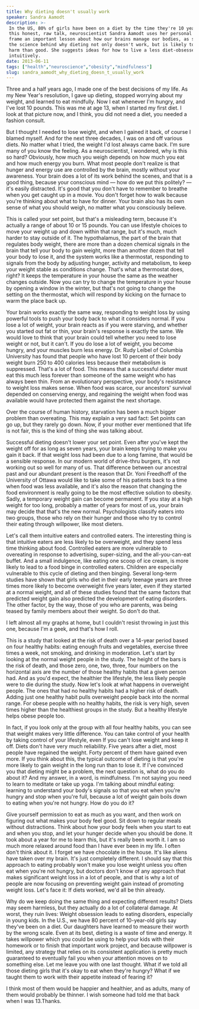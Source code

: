 ```yaml
---
title: Why dieting doesn't usually work
speaker: Sandra Aamodt
description: >-
 In the US, 80% of girls have been on a diet by the time they're 10 years old. In
 this honest, raw talk, neuroscientist Sandra Aamodt uses her personal story to
 frame an important lesson about how our brains manage our bodies, as she explores
 the science behind why dieting not only doesn't work, but is likely to do more
 harm than good. She suggests ideas for how to live a less diet-obsessed life,
 intuitively.
date: 2013-06-11
tags: ["health","neuroscience","obesity","mindfulness"]
slug: sandra_aamodt_why_dieting_doesn_t_usually_work
---
```


Three and a half years ago, I made one of the best decisions of my life. As my New Year's
resolution, I gave up dieting, stopped worrying about my weight, and learned to eat
mindfully. Now I eat whenever I'm hungry, and I've lost 10 pounds. This was me at age 13,
when I started my first diet. I look at that picture now, and I think, you did not need a
diet, you needed a fashion consult. 

But I thought I needed to lose weight, and when I gained it back, of course I blamed
myself. And for the next three decades, I was on and off various diets. No matter what I
tried, the weight I'd lost always came back. I'm sure many of you know the feeling. As a
neuroscientist, I wondered, why is this so hard? Obviously, how much you weigh depends on
how much you eat and how much energy you burn. What most people don't realize is that
hunger and energy use are controlled by the brain, mostly without your awareness. Your
brain does a lot of its work behind the scenes, and that is a good thing, because your
conscious mind — how do we put this politely? — it's easily distracted. It's good that you
don't have to remember to breathe when you get caught up in a movie. You don't forget how
to walk because you're thinking about what to have for dinner. Your brain also has its own
sense of what you should weigh, no matter what you consciously believe.

This is called your set point, but that's a misleading term, because it's actually a range
of about 10 or 15 pounds. You can use lifestyle choices to move your weight up and down
within that range, but it's much, much harder to stay outside of it. The hypothalamus, the
part of the brain that regulates body weight, there are more than a dozen chemical signals
in the brain that tell your body to gain weight, more than another dozen that tell your
body to lose it, and the system works like a thermostat, responding to signals from the
body by adjusting hunger, activity and metabolism, to keep your weight stable as
conditions change. That's what a thermostat does, right? It keeps the temperature in your
house the same as the weather changes outside. Now you can try to change the temperature
in your house by opening a window in the winter, but that's not going to change the
setting on the thermostat, which will respond by kicking on the furnace to warm the place
back up.

Your brain works exactly the same way, responding to weight loss by using powerful tools
to push your body back to what it considers normal. If you lose a lot of weight, your
brain reacts as if you were starving, and whether you started out fat or thin, your
brain's response is exactly the same. We would love to think that your brain could tell
whether you need to lose weight or not, but it can't. If you do lose a lot of weight, you
become hungry, and your muscles burn less energy. Dr. Rudy Leibel of Columbia University
has found that people who have lost 10 percent of their body weight burn 250 to 400
calories less because their metabolism is suppressed. That's a lot of food. This means
that a successful dieter must eat this much less forever than someone of the same weight
who has always been thin. From an evolutionary perspective, your body's resistance to
weight loss makes sense. When food was scarce, our ancestors' survival depended on
conserving energy, and regaining the weight when food was available would have protected
them against the next shortage.

Over the course of human history, starvation has been a much bigger problem than
overeating. This may explain a very sad fact: Set points can go up, but they rarely go
down. Now, if your mother ever mentioned that life is not fair, this is the kind of thing
she was talking about. 

Successful dieting doesn't lower your set point. Even after you've kept the weight off for
as long as seven years, your brain keeps trying to make you gain it back. If that weight
loss had been due to a long famine, that would be a sensible response. In our modern world
of drive-thru burgers, it's not working out so well for many of us. That difference
between our ancestral past and our abundant present is the reason that Dr. Yoni Freedhoff
of the University of Ottawa would like to take some of his patients back to a time when
food was less available, and it's also the reason that changing the food environment is
really going to be the most effective solution to obesity. Sadly, a temporary weight gain
can become permanent. If you stay at a high weight for too long, probably a matter of
years for most of us, your brain may decide that that's the new normal. Psychologists
classify eaters into two groups, those who rely on their hunger and those who try to
control their eating through willpower, like most dieters.

Let's call them intuitive eaters and controlled eaters. The interesting thing is that
intuitive eaters are less likely to be overweight, and they spend less time thinking about
food. Controlled eaters are more vulnerable to overeating in response to advertising,
super-sizing, and the all-you-can-eat buffet. And a small indulgence, like eating one
scoop of ice cream, is more likely to lead to a food binge in controlled eaters. Children
are especially vulnerable to this cycle of dieting and then binging. Several long-term
studies have shown that girls who diet in their early teenage years are three times more
likely to become overweight five years later, even if they started at a normal weight, and
all of these studies found that the same factors that predicted weight gain also predicted
the development of eating disorders. The other factor, by the way, those of you who are
parents, was being teased by family members about their weight. So don't do
that.

I left almost all my graphs at home, but I couldn't resist throwing in just this one,
because I'm a geek, and that's how I roll. 

This is a study that looked at the risk of death over a 14-year period based on four
healthy habits: eating enough fruits and vegetables, exercise three times a week, not
smoking, and drinking in moderation. Let's start by looking at the normal weight people in
the study. The height of the bars is the risk of death, and those zero, one, two, three,
four numbers on the horizontal axis are the number of those healthy habits that a given
person had. And as you'd expect, the healthier the lifestyle, the less likely people were
to die during the study. Now let's look at what happens in overweight people. The ones
that had no healthy habits had a higher risk of death. Adding just one healthy habit pulls
overweight people back into the normal range. For obese people with no healthy habits, the
risk is very high, seven times higher than the healthiest groups in the study. But a
healthy lifestyle helps obese people too.

In fact, if you look only at the group with all four healthy habits, you can see that
weight makes very little difference. You can take control of your health by taking control
of your lifestyle, even If you can't lose weight and keep it off. Diets don't have very
much reliability. Five years after a diet, most people have regained the weight. Forty
percent of them have gained even more. If you think about this, the typical outcome of
dieting is that you're more likely to gain weight in the long run than to lose it. If I've
convinced you that dieting might be a problem, the next question is, what do you do about
it? And my answer, in a word, is mindfulness. I'm not saying you need to learn to meditate
or take up yoga. I'm talking about mindful eating: learning to understand your body's
signals so that you eat when you're hungry and stop when you're full, because a lot of
weight gain boils down to eating when you're not hungry. How do you do
it?

Give yourself permission to eat as much as you want, and then work on figuring out what
makes your body feel good. Sit down to regular meals without distractions. Think about how
your body feels when you start to eat and when you stop, and let your hunger decide when
you should be done. It took about a year for me to learn this, but it's really been worth
it. I am so much more relaxed around food than I have ever been in my life. I often don't
think about it. I forget we have chocolate in the house. It's like aliens have taken over
my brain. It's just completely different. I should say that this approach to eating
probably won't make you lose weight unless you often eat when you're not hungry, but
doctors don't know of any approach that makes significant weight loss in a lot of people,
and that is why a lot of people are now focusing on preventing weight gain instead of
promoting weight loss. Let's face it: If diets worked, we'd all be thin
already.

Why do we keep doing the same thing and expecting different results? Diets may seem
harmless, but they actually do a lot of collateral damage. At worst, they ruin lives:
Weight obsession leads to eating disorders, especially in young kids. In the U.S., we have
80 percent of 10-year-old girls say they've been on a diet. Our daughters have learned to
measure their worth by the wrong scale. Even at its best, dieting is a waste of time and
energy. It takes willpower which you could be using to help your kids with their homework
or to finish that important work project, and because willpower is limited, any strategy
that relies on its consistent application is pretty much guaranteed to eventually fail you
when your attention moves on to something else. Let me leave you with one last thought.
What if we told all those dieting girls that it's okay to eat when they're hungry? What if
we taught them to work with their appetite instead of fearing it?

I think most of them would be happier and healthier, and as adults, many of them would
probably be thinner. I wish someone had told me that back when I was 13.Thanks.

<!--
ad_duration=3.33
event="TEDGlobal 2013"
external_start_time=0
has_talk_citation=1
intro_duration=11.82
is_subtitle_required="False"
is_talk_featured="True"
language="en"
language_swap="False"
native_language="en"
number_of_related_talks=6
number_of_speakers=1
number_of_subtitled_videos=38
number_of_tags=4
number_of_talk_download_languages=38
number_of_talk_more_resources=0
number_of_talk_recommendations=1
number_of_talks_take_actions=0
post_ad_duration=0.83
published_timestamp="2014-01-08 16:00:48"
recording_date="2013-06-11"
speaker_description="Neuroscientist and science writer"
speaker_is_published=1
speaker_name="Sandra Aamodt"
speaker_what_others_say="If the human brain came with an owner's manual, it might well look like this."
talk_more_resources=[]
talk_name="Why dieting doesn't usually work"
talk_recommendations_blurb="Learn more about the difference between fit and thin."
talks_tags=["health","neuroscience","obesity","mindfulness"]
talks_take_action=[]
url_audio="https://download.ted.com/talks/SandraAamodt_2013G.mp3?apikey=acme-roadrunner"
url_photo_speaker="https://pe.tedcdn.com/images/ted/4a37c5ed67bf4d4a1cf7aa643607626b44aee0cc_254x191.jpg"
url_photo_talk="https://pe.tedcdn.com/images/ted/cb0ef0f047b0d95fa7308b32ef994c64da7103bb_1600x1200.jpg"
url_webpage="https://www.ted.com/talks/sandra_aamodt_why_dieting_doesn_t_usually_work"
video_type_name="TED Stage Talk"
-->